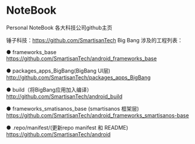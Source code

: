 # NoteBook
Personal NoteBook
各大科技公司github主页

锤子科技：https://github.com/SmartisanTech
Big Bang 涉及的工程列表：

● frameworks_base https://github.com/SmartisanTech/android_frameworks_base

● packages_apps_BigBang(BigBang UI层) http://github.com/SmartisanTech/packages_apps_BigBang

● build（将BigBang应用加入编译） http://github.com/SmartisanTech/android_build

● frameworks_smatisanos_base (smartisanos 框架层)  https://github.com/SmartisanTech/android_frameworks_smartisanos-base

● .repo/manifest/(更新repo manifest 和 README) https://github.com/SmartisanTech/android
